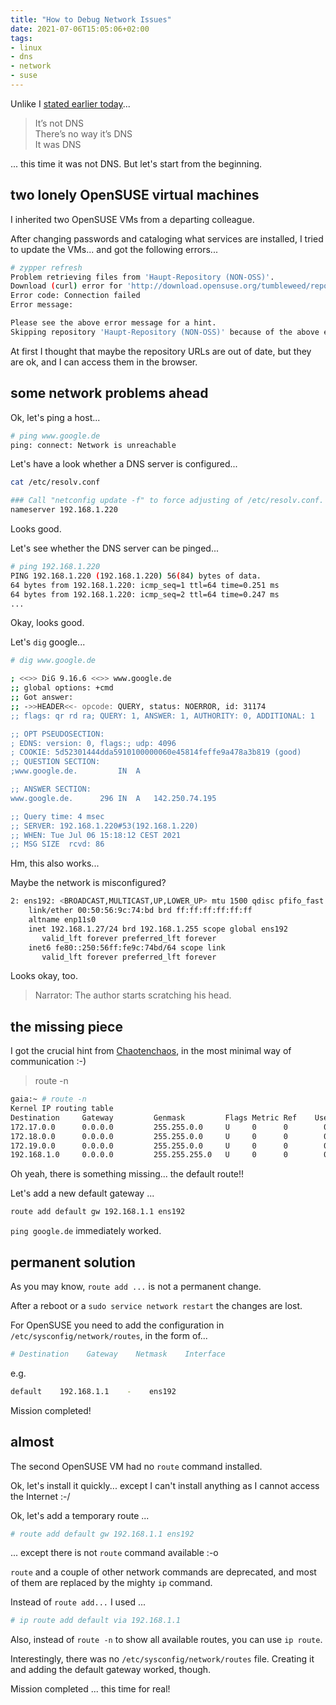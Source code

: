 ```yaml
---
title: "How to Debug Network Issues"
date: 2021-07-06T15:05:06+02:00
tags:
- linux
- dns
- network
- suse
---
```


Unlike I [stated earlier today](https://jugmac00.github.io/til/how-to-check-configuration-for-bind/)...

> It’s not DNS  
> There’s no way it’s DNS  
> It was DNS

... this time it was not DNS. But let's start from the beginning.

## two lonely OpenSUSE virtual machines

I inherited two OpenSUSE VMs from a departing colleague.

After changing passwords and cataloging what services are installed,
I tried to update the VMs... and got the following errors...

```bash
# zypper refresh
Problem retrieving files from 'Haupt-Repository (NON-OSS)'.
Download (curl) error for 'http://download.opensuse.org/tumbleweed/repo/non-oss/repodata/repomd.xml':
Error code: Connection failed
Error message: 

Please see the above error message for a hint.
Skipping repository 'Haupt-Repository (NON-OSS)' because of the above error.
```

At first I thought that maybe the repository URLs are out of date,
but they are ok, and I can access them in the browser.

## some network problems ahead

Ok, let's ping a host...

```bash
# ping www.google.de
ping: connect: Network is unreachable
```

Let's have a look whether a DNS server is configured...

```bash
cat /etc/resolv.conf

### Call "netconfig update -f" to force adjusting of /etc/resolv.conf.
nameserver 192.168.1.220
```

Looks good.

Let's see whether the DNS server can be pinged...

```bash
# ping 192.168.1.220
PING 192.168.1.220 (192.168.1.220) 56(84) bytes of data.
64 bytes from 192.168.1.220: icmp_seq=1 ttl=64 time=0.251 ms
64 bytes from 192.168.1.220: icmp_seq=2 ttl=64 time=0.247 ms
...
```

Okay, looks good.

Let's `dig` google...

```bash
# dig www.google.de

; <<>> DiG 9.16.6 <<>> www.google.de
;; global options: +cmd
;; Got answer:
;; ->>HEADER<<- opcode: QUERY, status: NOERROR, id: 31174
;; flags: qr rd ra; QUERY: 1, ANSWER: 1, AUTHORITY: 0, ADDITIONAL: 1

;; OPT PSEUDOSECTION:
; EDNS: version: 0, flags:; udp: 4096
; COOKIE: 5d52301444dda5910100000060e45814feffe9a478a3b819 (good)
;; QUESTION SECTION:
;www.google.de.			IN	A

;; ANSWER SECTION:
www.google.de.		296	IN	A	142.250.74.195

;; Query time: 4 msec
;; SERVER: 192.168.1.220#53(192.168.1.220)
;; WHEN: Tue Jul 06 15:18:12 CEST 2021
;; MSG SIZE  rcvd: 86

```

Hm, this also works...

Maybe the network is misconfigured?

```bash
2: ens192: <BROADCAST,MULTICAST,UP,LOWER_UP> mtu 1500 qdisc pfifo_fast state UP group default qlen 1000
    link/ether 00:50:56:9c:74:bd brd ff:ff:ff:ff:ff:ff
    altname enp11s0
    inet 192.168.1.27/24 brd 192.168.1.255 scope global ens192
       valid_lft forever preferred_lft forever
    inet6 fe80::250:56ff:fe9c:74bd/64 scope link 
       valid_lft forever preferred_lft forever
```

Looks okay, too.

> Narrator: The author starts scratching his head.

## the missing piece

I got the crucial hint from [Chaotenchaos](https://twitter.com/chaotenchaos),
in the most minimal way of communication :-)

> route -n

```bash
gaia:~ # route -n
Kernel IP routing table
Destination     Gateway         Genmask         Flags Metric Ref    Use Iface
172.17.0.0      0.0.0.0         255.255.0.0     U     0      0        0 docker0
172.18.0.0      0.0.0.0         255.255.0.0     U     0      0        0 br-aac7f7b32b3d
172.19.0.0      0.0.0.0         255.255.0.0     U     0      0        0 br-22d0066bc0ac
192.168.1.0     0.0.0.0         255.255.255.0   U     0      0        0 ens192
```

Oh yeah, there is something missing... the default route!!

Let's add a new default gateway ...

```bash
route add default gw 192.168.1.1 ens192
```

`ping google.de` immediately worked.

## permanent solution

As you may know, `route add ...` is not a permanent change.

After a reboot or a `sudo service network restart` the changes are lost.

For OpenSUSE you need to add the configuration in `/etc/sysconfig/network/routes`,
in the form of...

```bash
# Destination    Gateway    Netmask    Interface
```

e.g.

```bash
default    192.168.1.1    -    ens192
```

Mission completed!

## almost

The second OpenSUSE VM had no `route` command installed.

Ok, let's install it quickly...
except I can't install anything as I cannot access the Internet :-/

Ok, let's add a temporary route ...

```bash
# route add default gw 192.168.1.1 ens192
```

... except there is not `route` command available :-o

`route` and a couple of other network commands are deprecated,
and most of them are replaced by the mighty `ip` command.

Instead of `route add...` I used ...

```bash
# ip route add default via 192.168.1.1
```

Also, instead of `route -n` to show all available routes,
you can use `ip route`.

Interestingly, there was no `/etc/sysconfig/network/routes` file.
Creating it and adding the default gateway worked, though.

Mission completed ... this time for real!
